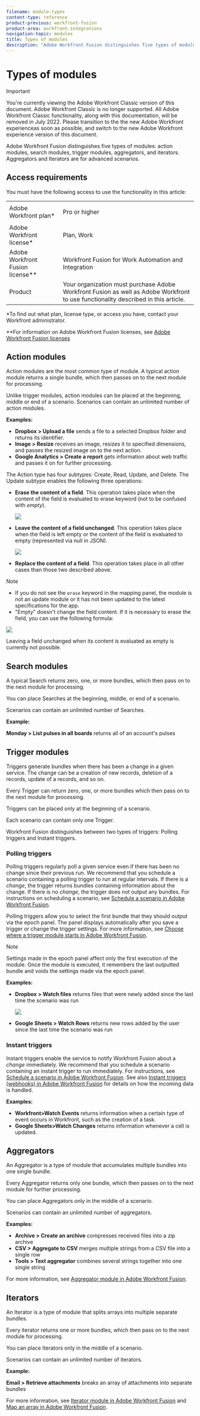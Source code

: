 ```yaml
---
filename: module-types
content-type: reference
product-previous: workfront-fusion
product-area: workfront-integrations
navigation-topic: modules
title: Types of modules
description: "Adobe Workfront Fusion distinguishes five types of modules: action modules, search modules, trigger modules, aggregators, and iterators. Aggregators and Iterators are for advanced scenarios."
---
```


# Types of modules

>[!IMPORTANT]
>
>You're currently viewing the Adobe Workfront Classic version of this document. Adobe Workfront Classic is no longer supported. All Adobe Workfront Classic functionality, along with this documentation, will be removed in July 2022. Please transition to the the new Adobe Workfront experienceas soon as possible, and switch to the new Adobe Workfront experience version of this document.

Adobe Workfront Fusion distinguishes five types of modules: action modules, search modules, trigger modules, aggregators, and iterators. Aggregators and Iterators are for advanced scenarios.

## Access requirements

You must have the following access to use the functionality in this article:

<table> 
 <col> 
 <col> 
 <tbody> 
  <tr> 
   <td role="rowheader">Adobe Workfront plan*</td> 
   <td> <p>Pro or higher</p> </td> 
  </tr> 
  <tr data-mc-conditions=""> 
   <td role="rowheader">Adobe Workfront license*</td> 
   <td> <p>Plan, Work</p> </td> 
  </tr> 
  <tr> 
   <td role="rowheader">Adobe Workfront Fusion license**</td> 
   <td> <p>Workfront Fusion for Work Automation and Integration </p>  </td> 
  </tr> 
  <tr> 
   <td role="rowheader">Product</td> 
   <td>Your organization must purchase Adobe Workfront Fusion as well as Adobe Workfront to use functionality described in this article.</td> 
  </tr> <!--
   <tr data-mc-conditions="QuicksilverOrClassic.Draft mode"> 
    <td role="rowheader">Access level configurations*</td> 
    <td>
      <p data-mc-conditions="QuicksilverOrClassic.Draft mode">You must be a Workfront Fusion administrator for your organization.</p>
      <p data-mc-conditions="QuicksilverOrClassic.Draft mode">You must be a Workfront Fusion administrator for your team.</p>
    </td> 
   </tr>
  --> 
 </tbody> 
</table>

&#42;To find out what plan, license type, or access you have, contact your Workfront administrator.

&#42;&#42;For information on Adobe Workfront Fusion licenses, see [Adobe Workfront Fusion licenses](../../workfront-fusion/get-started/license-automation-vs-integration.md)

## Action modules

Action modules are the most common type of module. A typical action module returns a single bundle, which then passes on to the next module for processing.

Unlike trigger modules, action modules can be placed at the beginning, middle or end of a scenario. Scenarios can contain an unlimited number of action modules.

**Examples:** 

* **Dropbox > Upload a file** sends a file to a selected Dropbox folder and returns its identifier.
* **Image > Resize** receives an image, resizes it to specified dimensions, and passes the resized image on to the next action.
* **Google Analytics > Create a report** gets information about web traffic and passes it on for further processing.

The Action type has four subtypes: Create, Read, Update, and Delete. The Update subtype enables the following three operations:

* **Erase the content of a field**. This operation takes place when the content of the field is evaluated to erase keyword (not to be confused with *empty*).

  ![](assets/erase-content-of-field.png)

* **Leave the content of a field unchanged**. This operation takes place when the field is left empty or the content of the field is evaluated to empty (represented via null in JSON).

  ![](assets/leave-content-field-unchanged-350x231.png)

* **Replace the content of a field**. This operation takes place in all other cases than those two described above.

>[!NOTE]
>
>* If you do not see the `erase` keyword in the mapping panel, the module is not an update module or it has not been updated to the latest specifications for the app.
>* "Empty" doesn't change the field content. If it is necessary to erase the field, you can use the following formula:
>
>![](assets/formula-ifempty-name-erase.png)
>
>Leaving a field unchanged when its content is evaluated as empty is currently not possible.

## Search modules

A typical Search returns zero, one, or more bundles, which then pass on to the next module for processing.

You can place Searches at the beginning, middle, or end of a scenario.

Scenarios can contain an unlimited number of Searches.

**Example:**

**Monday > List pulses in all boards** returns all of an account's pulses

## Trigger modules

Triggers generate bundles when there has been a change in a given service. The change can be a creation of new records, deletion of a records, update of a records, and so on.

Every Trigger can return zero, one, or more bundles which then pass on to the next module for processing.

Triggers can be placed only at the beginning of a scenario.

Each scenario can contain only one Trigger.

Workfront Fusion distinguishes between two types of triggers: Polling triggers and Instant triggers.

### Polling triggers

Polling triggers regularly poll a given service even if there has been no change since their previous run. We recommend that you schedule a scenario containing a polling trigger to run at regular intervals. If there is a *change*, the trigger returns bundles containing information about the change. If there is no *change*, the trigger does not output any bundles. For instructions on scheduling a scenario, see [Schedule a scenario in Adobe Workfront Fusion](../../workfront-fusion/scenarios/schedule-a-scenario.md).

Polling triggers allow you to select the first bundle that they should output via the epoch panel. The panel displays automatically after you save a trigger or change the trigger settings. For more information, see [Choose where a trigger module starts in Adobe Workfront Fusion](../../workfront-fusion/modules/choose-where-trigger-module-starts.md).

>[!NOTE]
>
>Settings made in the epoch panel affect only the first execution of the module. Once the module is executed, it remembers the last outputted bundle and voids the settings made via the epoch panel.

**Examples:** 

* **Dropbox > Watch files** returns files that were newly added since the last time the scenario was run

  ![](assets/dropbox-watch-files-350x380.png)

* **Google Sheets > Watch Rows** returns new rows added by the user since the last time the scenario was run

### Instant triggers

Instant triggers enable the service to notify Workfront Fusion about a *change* immediately. We recommend that you schedule a scenario containing an instant trigger to run immediately. For instructions, see [Schedule a scenario in Adobe Workfront Fusion](../../workfront-fusion/scenarios/schedule-a-scenario.md). See also [Instant triggers (webhooks) in Adobe Workfront Fusion](../../workfront-fusion/webhooks/instant-triggers-webhooks.md) for details on how the incoming data is handled.

**Examples:** 

* **Workfront>Watch Events** returns information when a certain type of event occurs in Workfront, such as the creation of a task.
* **Google Sheets>Watch Changes** returns information whenever a cell is updated.

## Aggregators

An Aggregator is a type of module that accumulates multiple bundles into one single bundle.

Every Aggregator returns only one bundle, which then passes on to the next module for further processing.

You can place Aggregators only in the middle of a scenario.

Scenarios can contain an unlimited number of aggregators.

**Examples:** 

* **Archive > Create an archive** compresses received files into a zip archive
* **CSV > Aggregate to CSV** merges multiple strings from a CSV file into a single row
* **Tools > Text aggregator** combines several strings together into one single string

For more information, see [Aggregator module in Adobe Workfront Fusion](../../workfront-fusion/modules/aggregator-module.md).

## Iterators

An Iterator is a type of module that splits arrays into multiple separate bundles.

Every iterator returns one or more bundles, which then pass on to the next module for processing.

You can place Iterators only in the middle of a scenario.

Scenarios can contain an unlimited number of iterators.

**Example:**

**Email > Retrieve attachments** breaks an array of attachments into separate bundles

For more information, see [Iterator module in Adobe Workfront Fusion](../../workfront-fusion/modules/iterator-module.md) and [Map an array in Adobe Workfront Fusion](../../workfront-fusion/mapping/map-an-array.md).
